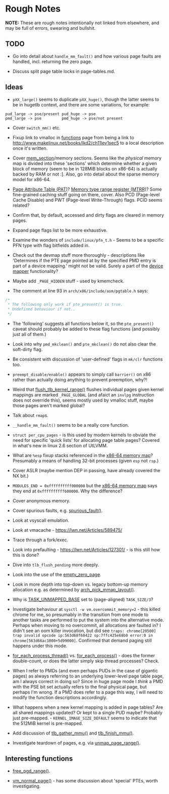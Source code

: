 # Rough Notes

__NOTE:__ These are rough notes intentionally not linked from elsewhere, and may
be full of errors, swearing and bullshit.

## TODO

* Go into detail about `handle_mm_fault()` and how various page faults are
  handled, incl. returning the zero page.

* Discuss split page table locks in page-tables.md.

## Ideas

* `pXX_large()` seems to duplicate `pXX_huge()`, though the latter seems to be
  in hugetlb context, and there are some variations, for example:

```
pud_large -> pse/present pud_huge -> pse
pmd_large -> pse         pmd_huge -> pse/not present
```

* Cover `switch_mm()` etc.

* Fixup link to vmalloc in [functions][funcs] page from being a link to
  http://www.makelinux.net/books/lkd2/ch11lev1sec5 to a local description once
  it's written.

* Cover [mem_section][mem_section]/memory sections. Seems like the _physical_
  memory map is divided into these 'sections' which determine whether a given
  block of memory (seem to be in 128MiB blocks on x86-64) is actually backed by
  RAM or not :]. Also, go into detail about the sparse memory model for x86-64.

* [Page Attribute Table (PAT)][pat]? [Memory type range register (MTRR)][mtrr]?
  Some fine-grained caching stuff going on there, cover. Also PCD (Page-level
  Cache Disable) and PWT (Page-level Write-Through) flags. PCID seems related?

* Confirm that, by default, accessed and dirty flags are cleared in memory
  pages.

* Expand page flags list to be more exhaustive.

* Examine the wonders of `include/linux/pfn_t.h` - Seems to be a specific PFN
  type with flag bitfields added in.

* Check out the devmap stuff more thoroughly - descriptions like 'Determines if
  the PTE page pointed at by the specified PMD entry is part of a device
  mapping.' might not be valid. Surely a part of the
  [device mapper][device-mapper] functionality?

* Maybe add `_PAGE_HIDDEN` stuff - used by kmemcheck.

* The comment at line 93 in `arch/x86/include/asm/pgtable.h` says:

```c
/*
 * The following only work if pte_present() is true.
 * Undefined behaviour if not..
 */
```

* The 'following' suggests all functions below it, so the `pte_present()` caveat
  should probably be added to these flag functions (and possibly just all of
  them.)

* Look into why `pmd_mkclean()` and `pte_mkclean()` do not also clear the
  soft-dirty flag.

* Be consistent with discussion of 'user-defined' flags in `mk/clr` functions
  too.

* `preempt_disable/enable()` appears to simply call `barrier()` on x86 rather
  than actually doing anything to prevent preemption, why?!

* Weird that [flush_tlb_kernel_range()][flush_tlb_kernel_range] flushes
  individual pages given kernel mappings are marked `_PAGE_GLOBAL` (and afaict
  an `invlpg` instruction does not override this), seems mostly used by vmalloc
  stuff, maybe those pages aren't marked global?

* Talk about `rmap`s.

* `__handle_mm_fault()` seems to be a really core function.

* `struct per_cpu_pages` - is this used by modern kernels to obviate the need
  for specific 'quick lists' for allocating page table pages? Covered in what's
  new in linux 2.6 section of UtLVMM.

* What are `%esp` fixup stacks referenced in the [x86-64 memory map][x86-64-mm]?
  Presumably a means of handling 32-bit processes (given `esp` not `rsp`.)

* Cover ASLR (maybe mention DEP in passing, have already covered the NX bit.)

* `MODULES_END = 0xffffffffff000000` but the [x86-64 memory map][x86-64-mm] says
  they end at `0xffffffffff600000`. Why the difference?

* Cover anonymous memory.

* Cover spurious faults, e.g. [spurious_fault()][spurious_fault].

* Look at vsyscall emulation.

* Look at vmacache - https://lwn.net/Articles/589475/

* Trace through a fork/exec.

* Look into prefaulting - https://lwn.net/Articles/127301/ - is this still how
  this is done?

* Dive into `tlb_flush_pending` more deeply.

* Look into the use of the [empty_zero_page][empty_zero_page].

* Look in more depth into top-down vs. legacy bottom-up memory allocation e.g.
  as determined by [arch_pick_mmap_layout()][arch_pick_mmap_layout].

* Why is [TASK_UNMAPPED_BASE][TASK_UNMAPPED_BASE] set to (page-aligned)
  `TASK_SIZE/3`?

* Investigate behaviour at `sysctl -w vm.overcommit_memory=2` - this killed
  chrome for me, so presumably in the transition from one mode to another tasks
  are performed to put the system into the alternative mode. Perhaps when moving
  to no overcommit, all allocations are faulted in? I didn't see an oom killer
  invocation, but did see `traps: chrome[20500] trap invalid opcode
  ip:563d68f60422 sp:7ffc425e68b0 error:0 in
  chrome[563d66ac1000+5d99000]`. Confirmed that demand paging still happens
  under this mode.

* [for_each_process_thread()][for_each_process_thread]
  vs. [for_each_process()][for_each_process] - does the former double-count, or
  does the latter simply skip thread processes? Check.

* When I refer to PMDs (and even perhaps PUDs in the case of gigantic pages) as
  always referring to an underlying lower-level page table page, am I always
  correct in doing so? Since in huge page mode I _think_ a PMD with the PSE bit
  set actually refers to the final physical page, but perhaps I'm wrong. If a
  PMD does refer to a page this way, I will need to modify the function
  descriptions accordingly.

* What happens when a new kernel mapping is added in page tables? Are all shared
  mappings updated? Or kept to a single PUD maybe? Probably just pre-mapped. -
  `KERNEL_IMAGE_SIZE_DEFAULT` seems to indicate that the 512MiB kernel is
  pre-mapped.

* Add discussion of [tlb_gather_mmu()][tlb_gather_mmu] and
  [tlb_finish_mmu()][tlb_finish_mmu].

* Investigate teardown of pages, e.g. via
  [unmap_page_range()][unmap_page_range].

## Interesting functions

* [free_pgd_range()][free_pgd_range].

* [vm_normal_page()][vm_normal_page] - has some discussion about 'special' PTEs,
  worth investigating.

[TASK_UNMAPPED_BASE]:https://github.com/torvalds/linux/blob/v4.6/arch/x86/include/asm/processor.h#L785
[arch_pick_mmap_layout]:https://github.com/torvalds/linux/blob/v4.6/arch/x86/mm/mmap.c#L100
[device-mapper]:https://en.wikipedia.org/wiki/Device_mapper
[empty_zero_page]:https://github.com/torvalds/linux/blob/v4.6/arch/x86/kernel/head_64.S#L527
[flush_tlb_kernel_range]:https://github.com/torvalds/linux/blob/v4.6/arch/x86/mm/tlb.c#L296
[for_each_process]:https://github.com/torvalds/linux/blob/v4.6/include/linux/sched.h#L2696
[for_each_process_thread]:https://github.com/torvalds/linux/blob/v4.6/include/linux/sched.h#L2718
[free_pgd_range]:https://github.com/torvalds/linux/blob/v4.6/mm/memory.c#L473
[mem_section]:https://github.com/torvalds/linux/blob/v4.6/include/linux/mmzone.h#L1040
[mtrr]:https://en.wikipedia.org/wiki/Memory_type_range_register
[pat]:https://en.wikipedia.org/wiki/Page_attribute_table
[spurious_fault]:https://github.com/torvalds/linux/blob/v4.6/arch/x86/mm/fault.c#L1045
[tlb_finish_mmu]:https://github.com/torvalds/linux/blob/v4.6/mm/memory.c#L273
[tlb_gather_mmu]:https://github.com/torvalds/linux/blob/v4.6/mm/memory.c#L219
[unmap_page_range]:https://github.com/torvalds/linux/blob/v4.6/mm/memory.c#L1268
[vm_normal_page]:https://github.com/torvalds/linux/blob/v4.6/mm/memory.c#L742
[x86-64-mm]:https://github.com/torvalds/linux/blob/v4.6/Documentation/x86/x86_64/mm.txt

[funcs]:../funcs/funcs.md
